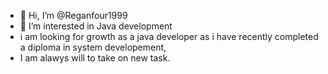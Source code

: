 - 👋 Hi, I’m @Reganfour1999
- 👀 I’m interested in Java development 
- i am looking for growth as a java developer as i have recently completed a diploma in system developement,
- I am alawys will to take on new task.   
